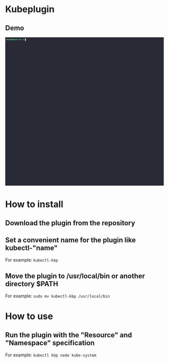 # Kubeplugin

## Demo

![Demo](kbp.gif)


# How to install

## Download the plugin from the repository

## Set a convenient name for the plugin like kubectl-"name"
For example: `kubectl-kbp`

## Move the plugin to /usr/local/bin or another directory $PATH
For example: `sudo mv kubectl-kbp /usr/local/bin`


# How to use

## Run the plugin with the "Resource" and "Namespace" specification
For example: `kubectl kbp node kube-system`
